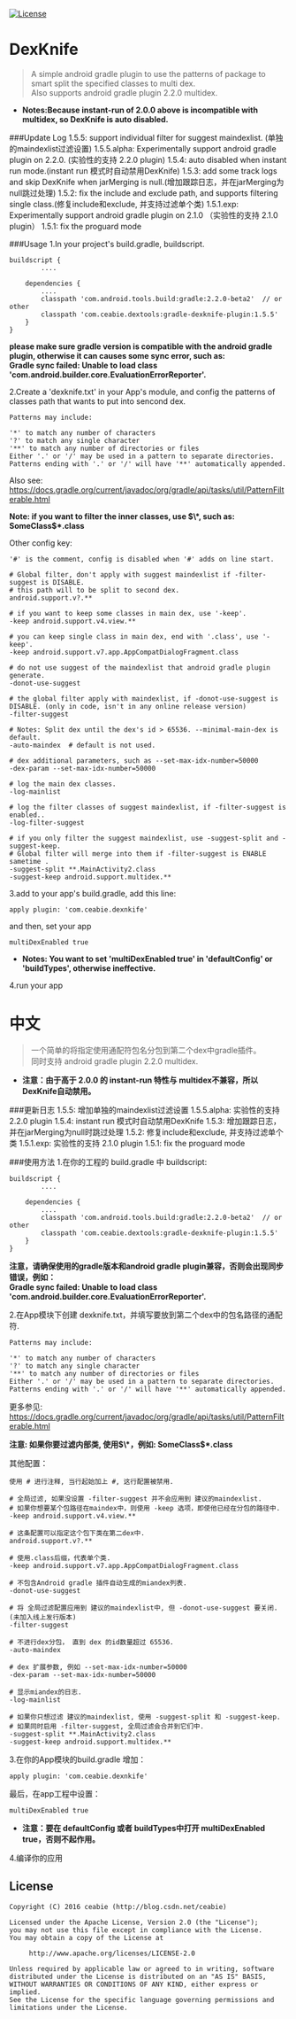 [![License](https://img.shields.io/badge/License-Apache%202.0-orange.svg)](http://www.apache.org/licenses/LICENSE-2.0.html) 

# DexKnife

>A simple android gradle plugin to use the patterns of package to smart split the specified classes to multi dex.<br />
Also supports android gradle plugin 2.2.0 multidex.

- **Notes:Because instant-run of 2.0.0 above is incompatible with multidex, so DexKnife is auto disabled.**

###Update Log
    1.5.5: support individual filter for suggest maindexlist. (单独的maindexlist过滤设置)
    1.5.5.alpha: Experimentally support android gradle plugin on 2.2.0. (实验性的支持 2.2.0 plugin)
    1.5.4: auto disabled when instant run mode.(instant run 模式时自动禁用DexKnife)
    1.5.3: add some track logs and skip DexKnife when jarMerging is null.(增加跟踪日志，并在jarMerging为null跳过处理)
    1.5.2: fix the include and exclude path, and supports filtering single class.(修复include和exclude, 并支持过滤单个类)
    1.5.1.exp: Experimentally support android gradle plugin on 2.1.0 （实验性的支持 2.1.0 plugin）
    1.5.1: fix the proguard mode

###Usage
1.In your project's build.gradle, buildscript.

    buildscript {
            ....

        dependencies {
            ....
            classpath 'com.android.tools.build:gradle:2.2.0-beta2'  // or other
            classpath 'com.ceabie.dextools:gradle-dexknife-plugin:1.5.5'
        }
    }

**please make sure gradle version is compatible with the android gradle plugin, otherwise it can causes some sync error, such as:<br />
Gradle sync failed: Unable to load class 'com.android.builder.core.EvaluationErrorReporter'.**

2.Create a 'dexknife.txt' in your App's module, and config the patterns of classes path that wants to put into sencond dex.

    Patterns may include:

    '*' to match any number of characters
    '?' to match any single character
    '**' to match any number of directories or files
    Either '.' or '/' may be used in a pattern to separate directories.
    Patterns ending with '.' or '/' will have '**' automatically appended.

Also see: https://docs.gradle.org/current/javadoc/org/gradle/api/tasks/util/PatternFilterable.html <br />

**Note: if you want to filter the inner classes, use $\*, such as: SomeClass$\*.class <br />**

Other config key:

    '#' is the comment, config is disabled when '#' adds on line start.
 
    # Global filter, don't apply with suggest maindexlist if -filter-suggest is DISABLE.
    # this path will to be split to second dex.
    android.support.v?.**
    
    # if you want to keep some classes in main dex, use '-keep'.
    -keep android.support.v4.view.**

    # you can keep single class in main dex, end with '.class', use '-keep'.
    -keep android.support.v7.app.AppCompatDialogFragment.class

    # do not use suggest of the maindexlist that android gradle plugin generate.
    -donot-use-suggest

    # the global filter apply with maindexlist, if -donot-use-suggest is DISABLE. (only in code, isn't in any online release version)
    -filter-suggest

    # Notes: Split dex until the dex's id > 65536. --minimal-main-dex is default.
    -auto-maindex  # default is not used.

    # dex additional parameters, such as --set-max-idx-number=50000
    -dex-param --set-max-idx-number=50000

    # log the main dex classes.
    -log-mainlist

    # log the filter classes of suggest maindexlist, if -filter-suggest is enabled..
    -log-filter-suggest
    
    # if you only filter the suggest maindexlist, use -suggest-split and -suggest-keep.
    # Global filter will merge into them if -filter-suggest is ENABLE sametime .
    -suggest-split **.MainActivity2.class
    -suggest-keep android.support.multidex.**
    
3.add to your app's build.gradle, add this line:

    apply plugin: 'com.ceabie.dexnkife'

and then, set your app

    multiDexEnabled true

   - **Notes: You want to set 'multiDexEnabled true' in 'defaultConfig' or 'buildTypes', otherwise ineffective.**

4.run your app

# 中文

>一个简单的将指定使用通配符包名分包到第二个dex中gradle插件。<br />
同时支持 android gradle plugin 2.2.0 multidex.

- **注意：由于高于 2.0.0 的 instant-run 特性与 multidex不兼容，所以DexKnife自动禁用。**

###更新日志
    1.5.5: 增加单独的maindexlist过滤设置
    1.5.5.alpha: 实验性的支持 2.2.0 plugin
    1.5.4: instant run 模式时自动禁用DexKnife
    1.5.3: 增加跟踪日志，并在jarMerging为null时跳过处理
    1.5.2: 修复include和exclude, 并支持过滤单个类
    1.5.1.exp: 实验性的支持 2.1.0 plugin
    1.5.1: fix the proguard mode

###使用方法
1.在你的工程的 build.gradle 中 buildscript:

    buildscript {
            ....

        dependencies {
            ....
            classpath 'com.android.tools.build:gradle:2.2.0-beta2'  // or other
            classpath 'com.ceabie.dextools:gradle-dexknife-plugin:1.5.5'
        }
    }

 **注意，请确保使用的gradle版本和android gradle plugin兼容，否则会出现同步错误，例如：<br />
      Gradle sync failed: Unable to load class 'com.android.builder.core.EvaluationErrorReporter'.**

2.在App模块下创建 dexknife.txt，并填写要放到第二个dex中的包名路径的通配符.

    Patterns may include:

    '*' to match any number of characters
    '?' to match any single character
    '**' to match any number of directories or files
    Either '.' or '/' may be used in a pattern to separate directories.
    Patterns ending with '.' or '/' will have '**' automatically appended.

更多参见: https://docs.gradle.org/current/javadoc/org/gradle/api/tasks/util/PatternFilterable.html <br />

**注意: 如果你要过滤内部类, 使用$\*，例如: SomeClass$\*.class <br />**

其他配置：

    使用 # 进行注释, 当行起始加上 #, 这行配置被禁用.

    # 全局过滤, 如果没设置 -filter-suggest 并不会应用到 建议的maindexlist.
    # 如果你想要某个包路径在maindex中，则使用 -keep 选项，即使他已经在分包的路径中.
    -keep android.support.v4.view.**

    # 这条配置可以指定这个包下类在第二dex中.
    android.support.v?.**

    # 使用.class后缀，代表单个类.
    -keep android.support.v7.app.AppCompatDialogFragment.class

    # 不包含Android gradle 插件自动生成的miandex列表.
    -donot-use-suggest

    # 将 全局过滤配置应用到 建议的maindexlist中, 但 -donot-use-suggest 要关闭.(未加入线上发行版本)
    -filter-suggest

    # 不进行dex分包， 直到 dex 的id数量超过 65536.
    -auto-maindex

    # dex 扩展参数, 例如 --set-max-idx-number=50000
    -dex-param --set-max-idx-number=50000

    # 显示miandex的日志.
    -log-mainlist
    
    # 如果你只想过滤 建议的maindexlist, 使用 -suggest-split 和 -suggest-keep.
    # 如果同时启用 -filter-suggest, 全局过滤会合并到它们中.
    -suggest-split **.MainActivity2.class
    -suggest-keep android.support.multidex.**

3.在你的App模块的build.gradle 增加：

    apply plugin: 'com.ceabie.dexnkife'

最后，在app工程中设置：

    multiDexEnabled true

   - **注意：要在 defaultConfig 或者 buildTypes中打开 multiDexEnabled true，否则不起作用。**

4.编译你的应用

## License

```
Copyright (C) 2016 ceabie (http://blog.csdn.net/ceabie)

Licensed under the Apache License, Version 2.0 (the "License");
you may not use this file except in compliance with the License.
You may obtain a copy of the License at

     http://www.apache.org/licenses/LICENSE-2.0

Unless required by applicable law or agreed to in writing, software
distributed under the License is distributed on an "AS IS" BASIS,
WITHOUT WARRANTIES OR CONDITIONS OF ANY KIND, either express or implied.
See the License for the specific language governing permissions and
limitations under the License.
```
